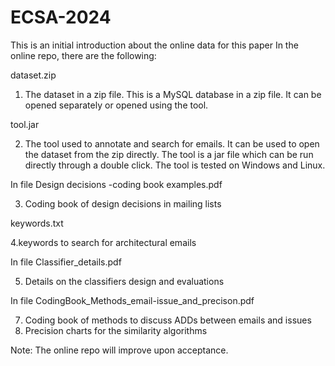 # ECSA-2024

This is an initial introduction about the online data for this paper
In the online repo, there are the following:

dataset.zip
1. The dataset in a zip file. This is a MySQL database in a zip file. It can be opened separately or opened using the tool.

tool.jar

2. The tool used to annotate and search for emails. It can be used to open the dataset from the zip directly. The tool is a jar file which can be run directly through a double click. The tool is tested on Windows and Linux.

In file Design decisions -coding book examples.pdf

3. Coding book of design decisions in mailing lists

keywords.txt

4.keywords to search for architectural emails

In file Classifier_details.pdf

5. Details on the classifiers design and evaluations

In file CodingBook_Methods_email-issue_and_precison.pdf

7. Coding book of methods to discuss ADDs between emails and issues
6. Precision charts for the similarity algorithms

Note: The online repo will improve upon acceptance.